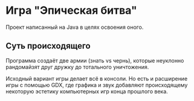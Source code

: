 # Игра "Эпическая битва"
Проект написанный на Java в целях освоения оного.

## Суть происходящего

Программа создаёт две армии (знать vs чернь), которые неуклонно рандомайзят друг дружку до тотального уничтожения.

Исходный вариант игры делает всё в консоли. Но есть и расширение игры с помощью GDX, где графика и звук добавляют происходящему некоторую эстетику компьютерных игр конца прошлого века. 
